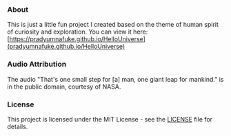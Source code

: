 ### About

This is just a little fun project I created based on the theme of human spirit of curiosity and exploration.
You can view it here:
[https://pradyumnafuke.github.io/HelloUniverse](pradyumnafuke.github.io/HelloUniverse)

### Audio Attribution

The audio "That's one small step for [a] man, one giant leap for mankind." is in the public domain, courtesy of NASA.

### License

This project is licensed under the MIT License - see the [LICENSE](./LICENSE) file for details.
